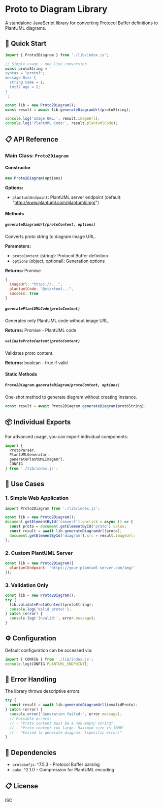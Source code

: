 # Proto to Diagram Library

A standalone JavaScript library for converting Protocol Buffer definitions to PlantUML diagrams.

## 🚀 Quick Start

```javascript
import { Proto2Diagram } from './lib/index.js';

// Simple usage - one line conversion
const protoString = `
syntax = "proto3";
message User {
  string name = 1;
  int32 age = 2;
}
`;

const lib = new Proto2Diagram();
const result = await lib.generateDiagramUrl(protoString);

console.log('Image URL:', result.imageUrl);
console.log('PlantUML Code:', result.plantumlCode);
```

## 📋 API Reference

### Main Class: `Proto2Diagram`

#### Constructor
```javascript
new Proto2Diagram(options)
```

**Options:**
- `plantumlEndpoint`: PlantUML server endpoint (default: "http://www.plantuml.com/plantuml/img/")

#### Methods

##### `generateDiagramUrl(protoContent, options)`
Converts proto string to diagram image URL.

**Parameters:**
- `protoContent` (string): Protocol Buffer definition
- `options` (object, optional): Generation options

**Returns:** Promise<Object>
```javascript
{
  imageUrl: "https://...",
  plantumlCode: "@startuml...",
  success: true
}
```

##### `generatePlantUMLCode(protoContent)`
Generates only PlantUML code without image URL.

**Returns:** Promise<string> - PlantUML code

##### `validateProtoContent(protoContent)`
Validates proto content.

**Returns:** boolean - true if valid

#### Static Methods

##### `Proto2Diagram.generateDiagram(protoContent, options)`
One-shot method to generate diagram without creating instance.

```javascript
const result = await Proto2Diagram.generateDiagram(protoString);
```

## 📦 Individual Exports

For advanced usage, you can import individual components:

```javascript
import { 
  ProtoParser,
  PlantUMLGenerator,
  generatePlantUMLImageUrl,
  CONFIG 
} from './lib/index.js';
```

## 🎯 Use Cases

### 1. Simple Web Application
```javascript
import Proto2Diagram from './lib/index.js';

const lib = new Proto2Diagram();
document.getElementById('convert').onclick = async () => {
  const proto = document.getElementById('proto').value;
  const result = await lib.generateDiagramUrl(proto);
  document.getElementById('diagram').src = result.imageUrl;
};
```

### 2. Custom PlantUML Server
```javascript
const lib = new Proto2Diagram({
  plantumlEndpoint: 'https://your-plantuml-server.com/img/'
});
```

### 3. Validation Only
```javascript
const lib = new Proto2Diagram();
try {
  lib.validateProtoContent(protoString);
  console.log('Valid proto!');
} catch (error) {
  console.log('Invalid:', error.message);
}
```

## ⚙️ Configuration

Default configuration can be accessed via:

```javascript
import { CONFIG } from './lib/index.js';
console.log(CONFIG.PLANTUML_ENDPOINT);
```

## 🔧 Error Handling

The library throws descriptive errors:

```javascript
try {
  const result = await lib.generateDiagramUrl(invalidProto);
} catch (error) {
  console.error('Generation failed:', error.message);
  // Possible errors:
  // - "Proto content must be a non-empty string"
  // - "Proto content too large. Maximum size is 10MB"
  // - "Failed to generate diagram: [specific error]"
}
```

## 📄 Dependencies

- `protobufjs`: ^7.5.3 - Protocol Buffer parsing
- `pako`: ^2.1.0 - Compression for PlantUML encoding

## 📋 License

ISC